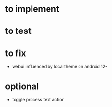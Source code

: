 # to implement

# to test

# to fix
- webui influenced by local theme on android 12-

# optional
- toggle process text action